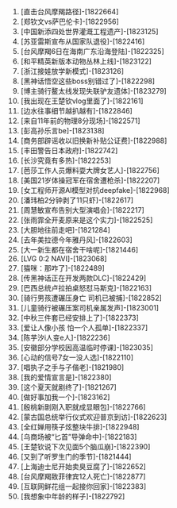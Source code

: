 
1. [直击台风摩羯路径]-[1822664]
1. [郑钦文vs萨巴伦卡]-[1822956]
1. [中国新添四处世界灌溉工程遗产]-[1823125]
1. [苏亚雷斯宣布从国家队退役]-[1822416]
1. [台风摩羯6日在海南广东沿海登陆]-[1822325]
1. [和平精英新版本动物丛林上线]-[1823122]
1. [浙江接娃放学新模式]-[1823126]
1. [黑神话悟空这些boss别错过了]-[1822298]
1. [博主骑行鳌太线发现失联驴友遗体]-[1823279]
1. [我出现在王楚钦vlog里面了]-[1822161]
1. [边水往事细节越扒越有]-[1822846]
1. [来自11年前的物理8分现场]-[1822571]
1. [彭高孙乐言be]-[1823138]
1. [商务部辟谣收以旧换新补贴公证费]-[1822988]
1. [丰田警告日本政府]-[1822742]
1. [长沙究竟有多热]-[1822253]
1. [芭莎工作人员爆料耍大牌女艺人]-[1822756]
1. [美国21岁体操冠军在宿舍遭枪杀]-[1822207]
1. [女工程师开源AI模型对抗deepfake]-[1822968]
1. [潘玮柏2分钟剥了11只虾]-[1822617]
1. [周慧敏宣布告别大型演唱会]-[1822217]
1. [张雨霏全开麦原来是这个实力]-[1822525]
1. [大胆地往前走吧]-[1821284]
1. [去年美拉德今年雅丹风]-[1822603]
1. [大一新生都在宿舍干啥呢]-[1821446]
1. [LVG 0:2 NAVI]-[1823068]
1. [猫咪：那咋了]-[1822489]
1. [传黑神话正在开发两款DLC]-[1822429]
1. [巴西总统卢拉拍桌怒怼马斯克]-[1822163]
1. [骑行男孩遭碾压身亡 司机已被捕]-[1822852]
1. [儿童骑行被碾压案司机亲属发声]-[1823001]
1. [中秋三件套已经安排上了]-[1822373]
1. [爱让人像小孩 怕一个人孤单]-[1822337]
1. [陈芋汐i人变e人]-[1822236]
1. [安徽部分学校因高温临时停课]-[1823035]
1. [心动的信号7女一没人选]-[1822110]
1. [唱执子之手与子偕老]-[1821980]
1. [我的爱情宣言是]-[1822380]
1. [这个夏天就剧终了]-[1821267]
1. [做好事加我一个]-[1823162]
1. [殷桃新剧刚入职就成显眼包]-[1822766]
1. [蒙古国总统举行仪式欢迎普京到访]-[1822623]
1. [全红婵用筷子炫整块牛排]-[1822948]
1. [乌商场被“匕首”导弹命中]-[1822183]
1. [王楚钦说下次见面5个脑瓜崩]-[1822390]
1. [又到了听罗生门的季节]-[1821444]
1. [上海迪士尼开始卖臭豆腐了]-[1822652]
1. [台风摩羯致菲律宾12人死亡]-[1822877]
1. [互联网鲜花组一起接你回家]-[1822383]
1. [我想象中年龄的样子]-[1822792]